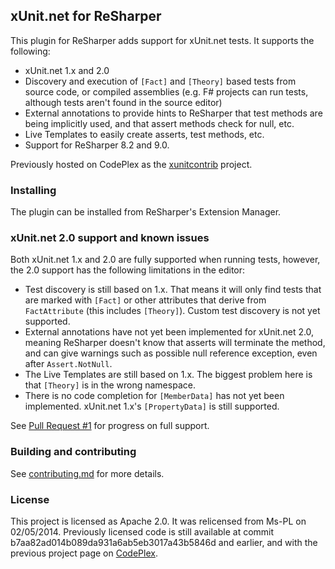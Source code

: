 ## xUnit.net for ReSharper

This plugin for ReSharper adds support for xUnit.net tests. It supports the following:

* xUnit.net 1.x and 2.0
* Discovery and execution of `[Fact]` and `[Theory]` based tests from source code, or compiled assemblies (e.g. F# projects can run tests, although tests aren't found in the source editor)
* External annotations to provide hints to ReSharper that test methods are being implicitly used, and that assert methods check for null, etc.
* Live Templates to easily create asserts, test methods, etc.
* Support for ReSharper 8.2 and 9.0.

Previously hosted on CodePlex as the [xunitcontrib](http://xunitcontrib.codeplex.com) project.

### Installing

The plugin can be installed from ReSharper's Extension Manager.

### xUnit.net 2.0 support and known issues

Both xUnit.net 1.x and 2.0 are fully supported when running tests, however, the 2.0 support has the following limitations in the editor:

* Test discovery is still based on 1.x. That means it will only find tests that are marked with `[Fact]` or other attributes that derive from `FactAttribute` (this includes `[Theory]`). Custom test discovery is not yet supported.
* External annotations have not yet been implemented for xUnit.net 2.0, meaning ReSharper doesn't know that asserts will terminate the method, and can give warnings such as possible null reference exception, even after `Assert.NotNull`.
* The Live Templates are still based on 1.x. The biggest problem here is that `[Theory]` is in the wrong namespace.
* There is no code completion for `[MemberData]` has not yet been implemented. xUnit.net 1.x's `[PropertyData]` is still supported.

See [Pull Request #1](https://github.com/xunit/resharper-xunit/pull/1) for progress on full support.

### Building and contributing

See [contributing.md](contributing.md) for more details.

### License

This project is licensed as Apache 2.0. It was relicensed from Ms-PL on 02/05/2014. Previously licensed code is still available at commit b7aa82ad014b089da931a6ab5eb3017a43b5846d and earlier, and with the previous project page on [CodePlex](http://xunitcontrib.codeplex.com).
